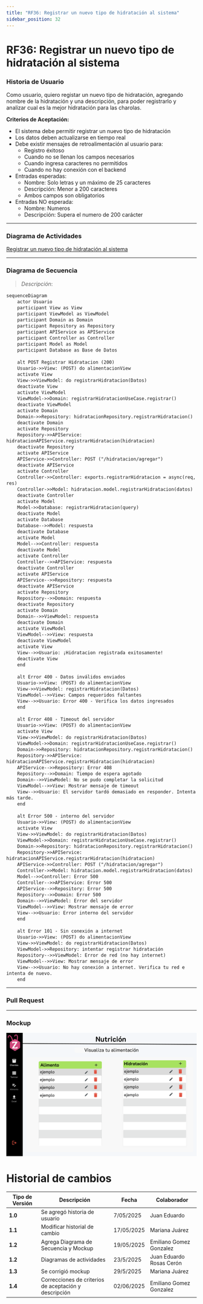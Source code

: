 ```yaml
---
title: "RF36: Registrar un nuevo tipo de hidratación al sistema"
sidebar_position: 32
---
```


# RF36: Registrar un nuevo tipo de hidratación al sistema

### Historia de Usuario

Como usuario, quiero registar un nuevo tipo de hidratación, agregando nombre de la hidratación y una descripción, para poder registrarlo y analizar cual es la mejor hidratación para las charolas.

**Criterios de Aceptación:**

- El sistema debe permitir registrar un nuevo tipo de hidratación
- Los datos deben actualizarse en tiempo real
- Debe existir mensajes de retroalimentación al usuario para:
  - Registro éxitoso
  - Cuando no se llenan los campos necesarios
  - Cuando ingresa caracteres no permitidos
  - Cuando no hay conexión con el backend
- Entradas esperadas:
  - Nombre: Solo letras y un máximo de 25 caracteres
  - Descripción: Menor a 200 caracteres
  - Ambos campos son obligatorios
- Entradas NO esperada:
  - Nombre: Numeros
  - Descripción: Supera el numero de 200 carácter

---

### Diagrama de Actividades

<a href="https://drive.google.com/file/d/1I72-aFnFG6rUJyzqU8MgSBDYk7jxT_KW/view?usp=sharing" target="_blank" rel="noopener noreferrer">Registrar un nuevo tipo de hidratación al sistema</a>

---

### Diagrama de Secuencia

> _Descripción_:

```mermaid
sequenceDiagram
    actor Usuario
    participant View as View
    participant ViewModel as ViewModel
    participant Domain as Domain
    participant Repository as Repository
    participant APIService as APIService
    participant Controller as Controller
    participant Model as Model
    participant Database as Base de Datos

    alt POST Registrar Hidratacion (200)
    Usuario->>View: (POST) do alimentacionView
    activate View
    View->>ViewModel: do registrarHidratacion(Datos)
    deactivate View
    activate ViewModel
    ViewModel->>Domain: registrarHidratacionUseCase.registrar()
    deactivate ViewModel
    activate Domain
    Domain->>Repository: hidratacionRepository.registrarHidratacion()
    deactivate Domain
    activate Repository
    Repository->>APIService: hidratacionAPIService.registrarHidratacion(hidratacion)
    deactivate Repository
    activate APIService
    APIService->>Controller: POST ("/hidratacion/agregar")
    deactivate APIService
    activate Controller
    Controller->>Controller: exports.registrarHidratacion = async(req, res)
    Controller->>Model: hidratacion.model.registrarHidratacion(datos)
    deactivate Controller
    activate Model
    Model->>Database: registrarHidratacion(query)
    deactivate Model
    activate Database
    Database-->>Model: respuesta
    deactivate Database
    activate Model
    Model-->>Controller: respuesta
    deactivate Model
    activate Controller
    Controller-->>APIService: respuesta
    deactivate Controller
    activate APIService
    APIService-->>Repository: respuesta
    deactivate APIService
    activate Repository
    Repository-->>Domain: respuesta
    deactivate Repository
    activate Domain
    Domain-->>ViewModel: respuesta
    deactivate Domain
    activate ViewModel
    ViewModel-->>View: respuesta
    deactivate ViewModel
    activate View
    View-->>Usuario: ¡Hidratacion registrada exitosamente!
    deactivate View
    end

    alt Error 400 - Datos inválidos enviados
    Usuario->>View: (POST) do alimentacionView
    View->>ViewModel: registrarHidratacion(Datos)
    ViewModel-->>View: Campos requeridos faltantes
    View-->>Usuario: Error 400 - Verifica los datos ingresados
    end

    alt Error 408 - Timeout del servidor
    Usuario->>View: (POST) do alimentacionView
    activate View
    View->>ViewModel: do registrarHidratacion(Datos)
    ViewModel->>Domain: registrarHidratacionUseCase.registrar()
    Domain->>Repository: hidratacionRepository.registrarHidratacion()
    Repository->>APIService: hidratacionAPIService.registrarHidratacion(hidratacion)
    APIService-->>Repository: Error 408
    Repository-->>Domain: Tiempo de espera agotado
    Domain-->>ViewModel: No se pudo completar la solicitud
    ViewModel-->>View: Mostrar mensaje de timeout
    View-->>Usuario: El servidor tardó demasiado en responder. Intenta más tarde.
    end

    alt Error 500 - interno del servidor
    Usuario->>View: (POST) do alimentacionView
    activate View
    View->>ViewModel: do registrarHidratacion(Datos)
    ViewModel->>Domain: registrarHidratacionUseCase.registrar()
    Domain->>Repository: hidratacionRepository.registrarHidratacion()
    Repository->>APIService: hidratacionAPIService.registrarHidratacion(hidratacion)
    APIService->>Controller: POST ("/hidratacion/agregar")
    Controller->>Model: hidratacion.model.registrarHidratacion(datos)
    Model-->>Controller: Error 500
    Controller-->>APIService: Error 500
    APIService-->>Repository: Error 500
    Repository-->>Domain: Error 500
    Domain-->>ViewModel: Error del servidor
    ViewModel-->>View: Mostrar mensaje de error
    View-->>Usuario: Error interno del servidor
    end

    alt Error 101 - Sin conexión a internet
    Usuario->>View: (POST) do alimentacionView
    View->>ViewModel: do registrarHidratacion(Datos)
    ViewModel->>Repository: intentar registrar hidratación
    Repository-->>ViewModel: Error de red (no hay internet)
    ViewModel-->>View: Mostrar mensaje de error
    View-->>Usuario: No hay conexión a internet. Verifica tu red e intenta de nuevo.
    end

```

---

### Pull Request

---

### Mockup

![alt text](img/mockup2RF23.png)

# Historial de cambios

| **Tipo de Versión** | **Descripción**                                       | **Fecha**  | **Colaborador**          |
| ------------------- | ----------------------------------------------------- | ---------- | ------------------------ |
| **1.0**             | Se agregó historia de usuario                         | 7/05/2025  | Juan Eduardo             |
| **1.1**             | Modificar historial de cambio                         | 17/05/2025 | Mariana Juárez           |
| **1.2**             | Agrega Diagrama de Secuencia y Mockup                 | 19/05/2025 | Emiliano Gomez Gonzalez  |
| **1.2**             | Diagramas de actividades                              | 23/5/2025  | Juan Eduardo Rosas Cerón |
| **1.3**             | Se corrigió mockup                                    | 29/5/2025  | Mariana Juárez           |
| **1.4**             | Correcciones de criterios de aceptación y descripción | 02/06/2025 | Emiliano Gomez Gonzalez  |
